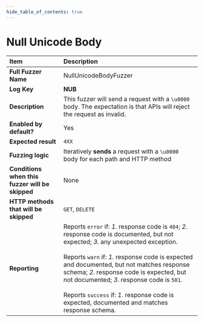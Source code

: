 ```yaml
--- 
hide_table_of_contents: true
---
```


# Null Unicode Body

| Item                                            | Description                                                                                                                                                                                                                                                                                                                                                                                                                                 |
|:------------------------------------------------|:--------------------------------------------------------------------------------------------------------------------------------------------------------------------------------------------------------------------------------------------------------------------------------------------------------------------------------------------------------------------------------------------------------------------------------------------|
| **Full Fuzzer Name**                            | NullUnicodeBodyFuzzer                                                                                                                                                                                                                                                                                                                                                                                                                       |
| **Log Key**                                     | **NUB**                                                                                                                                                                                                                                                                                                                                                                                                                                     |
| **Description**                                 | This fuzzer will send a request with a `\u0000` body. The expectation is that APIs will reject the request as invalid.                                                                                                                                                                                                                                                                                                                      |
| **Enabled by default?**                         | Yes                                                                                                                                                                                                                                                                                                                                                                                                                                         |
| **Expected result**                             | `4XX`                                                                                                                                                                                                                                                                                                                                                                                                                                       |
| **Fuzzing logic**                               | Iteratively **sends** a request with a `\u0000` body for each path and HTTP method                                                                                                                                                                                                                                                                                                                                                          |
| **Conditions when this fuzzer will be skipped** | None                                                                                                                                                                                                                                                                                                                                                                                                                                        |
| **HTTP methods that will be skipped**           | `GET`, `DELETE`                                                                                                                                                                                                                                                                                                                                                                                                                             |
| **Reporting**                                   | Reports `error` if: *1.* response code is `404`; *2.* response code is documented, but not expected; *3.* any unexpected exception. <br/><br/> Reports `warn` if: *1.* response code is expected and documented, but not matches response schema; *2.* response code is expected, but not documented; *3.* response code is `501`. <br/><br/> Reports `success` if: *1.* response code is expected, documented and matches response schema. | 
